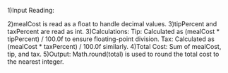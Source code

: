 1)Input Reading:

2)mealCost is read as a float to handle decimal values.
3)tipPercent and taxPercent are read as int.
3)Calculations:
Tip: Calculated as (mealCost * tipPercent) / 100.0f to ensure floating-point division.
Tax: Calculated as (mealCost * taxPercent) / 100.0f similarly.
4)Total Cost:
Sum of mealCost, tip, and tax.
5)Output:
Math.round(total) is used to round the total cost to the nearest integer.






